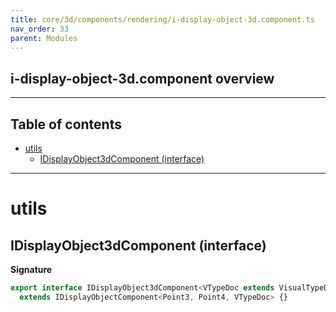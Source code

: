 ```yaml
---
title: core/3d/components/rendering/i-display-object-3d.component.ts
nav_order: 33
parent: Modules
---
```


## i-display-object-3d.component overview

---

<h2 class="text-delta">Table of contents</h2>

- [utils](#utils)
  - [IDisplayObject3dComponent (interface)](#idisplayobject3dcomponent-interface)

---

# utils

## IDisplayObject3dComponent (interface)

**Signature**

```ts
export interface IDisplayObject3dComponent<VTypeDoc extends VisualTypeDocRepo3D = VisualTypeDocRepo3D>
  extends IDisplayObjectComponent<Point3, Point4, VTypeDoc> {}
```

